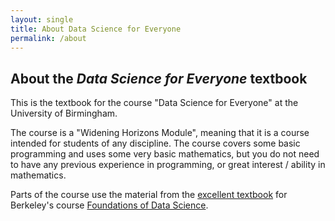 ```yaml
---
layout: single
title: About Data Science for Everyone
permalink: /about
---
```


## About the *Data Science for Everyone* textbook

This is the textbook for the course "Data Science for Everyone" at the
University of Birmingham.

The course is a "Widening Horizons Module", meaning that it is a course
intended for students of any discipline.  The course covers some basic
programming and uses some very basic mathematics, but you do not need to have
any previous experience in programming, or great interest / ability in
mathematics.

Parts of the course use the material from the [excellent
textbook](https://www.inferentialthinking.com) for Berkeley's course
[Foundations of Data Science](http://data8.org).
